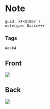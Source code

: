 # Note
```
guid: kF<@lED/!)
notetype: Basic+++
```

### Tags
```
Week4
```

## Front
<img src="paste-88129e15744b73b4e8fd19f4c3e086da75cb5025.jpg">

## Back
<img src="paste-ed445be6ef8e70aaefe46ce283de5b9b50ea280b.jpg">
